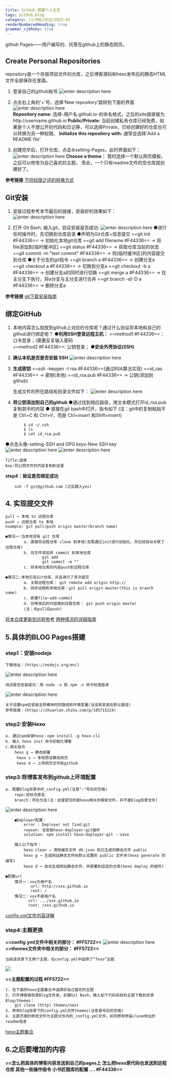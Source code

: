 ```yaml
---
title: GitHub 搭建个人主页
tags: GitHub,blog
category: /小书匠/日记/2022-03
renderNumberedHeading: true
grammar_cjkRuby: true
---
```




github Pages——用户编写的、托管在github上的静态网页。
## Create Personal Repositories
repository是一个存放项目文件的仓库，之后博客源码和hexo发布后的静态HTML文件全部保存在里面。

1. 登录自己的github账号
![enter description here](https://raw.githubusercontent.com/echolumj/blogImg/main/blog/1647518468944.png)
2. 点击右上角的'+'号，选择'New repository'跳转到下面的界面
![enter description here](https://raw.githubusercontent.com/echolumj/blogImg/main/blog/1647518514346.png)	
**Repository name:** 选择-用户名.github.io-的命名格式，之后的site就直接为http://username.github.io
**Public/Private:** 当前创建私有仓库已经免费，如果是个人不想公开的代码和日记等，可以选择Private，已经创建好的仓库也可以转换为另一种权限。
**Initialize this repository with:** 通常会选择'Add a README file'

3. 创建完毕后，打开仓库，点击⚙setting-Pages，此时界面如下：
![enter description here](https://raw.githubusercontent.com/echolumj/blogImg/main/blog/1647519433143.png)
**Choose a theme：** 暂时选择一个默认网页模板，之后可以修改为自己喜欢的主题。
至此，一个只有readme文件的空仓库就创建好了。

**参考链接** 
[不同权限之间的转换方式](https://www.cnblogs.com/05-hust/articles/13607712.html)

## Git安装
1. 安装过程参考本节最后的链接，安装好的效果如下：
![enter description here](https://raw.githubusercontent.com/echolumj/blogImg/main/blog/1647520903724.png)
	
2. 打开 Git Bash, 输入git，验证安装是否成功:
![enter description here](https://raw.githubusercontent.com/echolumj/blogImg/main/blog/1647520989806.png)
   ●进行任何操作时，先切换到仓库目录
   ●声明为Git仓库+信息提交
    ==git init #F44336== → 初始化本地git仓库 
   ==git add  filename #F44336== → 将file添加到[临时缓冲区]
    ==git status #F44336== → 获取仓库当前的状态
	==git commit -m "text commit" #F44336== → 将[临时缓冲区]的内容提交到仓库
   ●关于分支的git指令
   ==git branch a #F44336== → 创建分支a
   ==git checkout a #F44336== → 切换到分支a
   ==git checkout -b a #F44336== → 创建分支a的同时进行切换
   ==git merge a #F44336== → 在主分支下执行，将a分支与主分支进行合并
   ==git branch -d/-D a #F44336== → 删除分支a
			
**参考链接** 
[git下载安装指南](https://zhuanlan.zhihu.com/p/103325381)

## 绑定GitHub
1. 本地内容怎么投放到github上对应的仓库呢？通过什么协议将本地和自己的github进行绑定呢？
	●**利用SSH登录远程主机：**
	==method1 #F44336==：口令登录；(需要反复输入密码  
    ==method2 #F44336==: 公钥登录；
	●**安全外壳协议(SSH)**
2. **确认本机是否是否安装 SSH**
![enter description here](https://raw.githubusercontent.com/echolumj/blogImg/main/blog/1647522852374.png)

3. **生成密钥**
	==ssh -keygen -t rsa #F44336==(通过RSA算法实现)
	==id_ras #F44336== → 密钥(本地)
	==id_rsa.pub #F44336== → 公钥(添加到github)
	
	生成文件的所在路径和目录文件如下：
![enter description here](https://raw.githubusercontent.com/echolumj/blogImg/main/blog/1647561811480.png)

4. **将公钥添加到自己的github**
		●通过找到相应路径，用文本模式打开id_rsa.pub复制其中的内容
		● 直接在git bash中打开，指令如下
		(注：git中的复制粘贴不是 Ctrl+C 和 Ctrl+V，而是 Ctrl+insert 和Shift+insert)
```
		$ cd ~/.ssh 
		$ ls
		$ cat id_rsa.pub
```

       
●点击头像-setting-SSH and GPG keys-New SSH key
![enter description here](https://github.com/echolumj/blogImg.git/小书匠/1646794462009.png)
![enter description here](https://github.com/echolumj/blogImg.git/小书匠/1646794506564.png)

	Title:选填
	Key:将公钥文件的内容复制到这里
	
**step4：验证是否绑定成功**

		ssh -T git@github.com (之后键入yes)
		
## 4. 实现提交文件
	pull → 本地 to 远程仓库
	push → 远程仓库 to 本地
	example: git pull/push origin master(branch name)
	
	●情况一:当本地没有 git 仓库
			a. 直接将远程仓库 clone 到本地(无需通过init进行初始化，并已经自动关联了远程仓库)
			b. 将文件添加并 commit 到本地仓库
					git add
					git commit -m ""
			c. 将本地仓库的内容push到远程仓库
			
	●情况二:本地已有Git仓库，并且进行了多次提交
			a. 关联远程仓库： git remote add origin http://
			b. 同步远程和本地仓库：git pull origin master(this is branch name)
			c. 新建file-add-commit
			d. 将修改后的内容推到远程仓库： git push origin master
			(注：先pull后push)
[将本仓库更新到远程参考](https://zhuanlan.zhihu.com/p/265454741)
[两种情况的详细指南](https://zhuanlan.zhihu.com/p/103391101)			
	
## 5.具体的BLOG Pages搭建

### step1：安装nodejs
	下载地址：(https://nodejs.org/en/)
![enter description here](https://github.com/echolumj/blogImg.git/小书匠/1646802013452.png)
	
	测试是否安装成功：用 node -v 和 npm -v 命令检查版本
![enter description here](https://github.com/echolumj/blogImg.git/小书匠/1646802169727.png)
	
	关于设置npm在安装全局模块时的路径和环境变量(当没有安装在默认路径)
	参考链接：(https://zhuanlan.zhihu.com/p/105715224)
		

### step2:安装Hexo
	a. 通过npm安装hexo：npm install -g hexo-cli
	b. 输入 hexo init 命令初始化博客
	c.相关指令 
		hexo g → 静态部署
	     hexo s → 本地预览静态网页
		 hexo d → 上传网页文件到github
### step3:将博客发布到github上环境配置
	a. 配置blog目录中的_config.yml(注意":"号后的空格)
		repo:目标仓库名
		branch：所在分支(注：这里提交的是hexo相关的框架文件，并不是blog目录文件)
![enter description here](https://github.com/echolumj/blogImg.git/小书匠/1646803043590.png)

		●Deployer配置：
			error : Deployer not find:git
			reason: 没安装hexo-deployer-git插件
			solution: npm install hexo-deployer-git --save
			
		输入以下指令：
			hexo clean → 清除缓存文件 db.json 和已生成的静态文件 public
			hexo g → 生成网站静态文件到默认设置的 public 文件夹(hexo generate 的缩写)
			hexo d → 自动生成网站静态文件，并部署到设定的仓库(hexo deploy 的缩写)

	●配置url
		情况一：xxx为用户名
		       url: http://xxx.github.io
			   root: /
	    情况二：xxx不是用户名
			  url: .../xxx.github.io
			  root: /xxx.github.io
[config.yml文件内容详解](https://zhuanlan.zhihu.com/p/127786638)

### step4:主题更换
**==config.yml文件中相关的部分： #FF5722==**
![enter description here](https://github.com/echolumj/blogImg.git/小书匠/1646804088843.png)
**==themes文件夹中相关的部分： #FF5722==**
	
	当前该目录下又两个主题，在config.yml中选择了“fexo”主题
![](https://github.com/echolumj/blogImg.git/小书匠/1646804215199.png)

**==主题配置的过程 #FF5722==**

	1. 在下面的hexo主题集合中选择好自己喜欢的主题
	2. 打开博客根目录Blog文件夹，右键Git Bash，输入如下代码将目标主题下载到目录Blog/themes：
		git clone (http) themes/next
	3. 修改blog目录下的config.yml文件themes(注意冒号后的空格)
	4. 主题页面的修改文件为主题文件内的_config.yml文件，如何修改参鉴clone地址的readme信息
[hexo主题集合](https://github.com/FoxerLee/awesome-hexo-themes)



## 6.之后要增加的内容
**==怎么把具体的博客内容发送到自己的pages上
怎么把hexo原代码也发送到远程仓库
其他一些操作指令
小书匠图库的配置
.... #F44336==**
